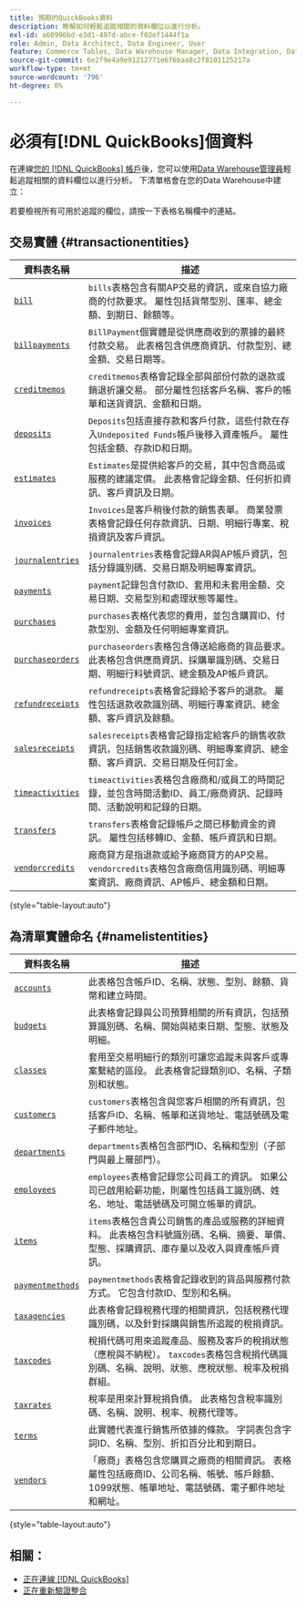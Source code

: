 ```yaml
---
title: 預期的QuickBooks資料
description: 瞭解如何輕鬆追蹤相關的資料欄位以進行分析。
exl-id: a60996bd-e3d1-497d-abce-f02ef1444f1a
role: Admin, Data Architect, Data Engineer, User
feature: Commerce Tables, Data Warehouse Manager, Data Integration, Data Import/Export
source-git-commit: 6e2f9e4a9e91212771e6f6baa8c2f8101125217a
workflow-type: tm+mt
source-wordcount: '796'
ht-degree: 0%

---
```


# 必須有[!DNL QuickBooks]個資料

在連線[您的 [!DNL QuickBooks] 帳戶](../../../data-analyst/importing-data/integrations/quickbooks.md)後，您可以使用[Data Warehouse管理員](../../../data-analyst/data-warehouse-mgr/tour-dwm.md)輕鬆追蹤相關的資料欄位以進行分析。 下清單格會在您的Data Warehouse中建立：

若要檢視所有可用於追蹤的欄位，請按一下表格名稱欄中的連結。

## 交易實體 {#transactionentities}

| **資料表名稱** | **描述** |
|-----|-----|
| [`bill`](https://developer.intuit.com/app/developer/qbo/docs/api/accounting/all-entities/Bill) | `bills`表格包含有關AP交易的資訊，或來自協力廠商的付款要求。 屬性包括貨幣型別、匯率、總金額、到期日、餘額等。 |
| [`billpayments`](https://developer.intuit.com/app/developer/qbo/docs/api/accounting/all-entities/BillPayment) | `BillPayment`個實體是從供應商收到的票據的最終付款交易。 此表格包含供應商資訊、付款型別、總金額、交易日期等。 |
| [`creditmemos`](https://developer.intuit.com/app/developer/qbo/docs/api/accounting/all-entities/CreditMemo) | `creditmemos`表格會記錄全部與部份付款的退款或銷退折讓交易。 部分屬性包括客戶名稱、客戶的帳單和送貨資訊、金額和日期。 |
| [`deposits`](https://developer.intuit.com/app/developer/qbo/docs/api/accounting/all-entities/Deposit) | `Deposits`包括直接存款和客戶付款，這些付款在存入`Undeposited Funds`帳戶後移入資產帳戶。 屬性包括金額、存款ID和日期。 |
| [`estimates`](https://developer.intuit.com/app/developer/qbo/docs/api/accounting/all-entities/Estimate) | `Estimates`是提供給客戶的交易，其中包含商品或服務的建議定價。 此表格會記錄金額、任何折扣資訊、客戶資訊及日期。 |
| [`invoices`](https://developer.intuit.com/app/developer/qbo/docs/api/accounting/all-entities/Invoice) | `Invoices`是客戶稍後付款的銷售表單。 商業發票表格會記錄任何存款資訊、日期、明細行專案、稅捐資訊及客戶資訊。 |
| [`journalentries`](https://developer.intuit.com/app/developer/qbo/docs/api/accounting/all-entities/JournalEntry) | `journalentries`表格會記錄AR與AP帳戶資訊，包括分錄識別碼、交易日期及明細專案資訊。 |
| [`payments`](https://developer.intuit.com/app/developer/qbo/docs/api/accounting/all-entities/Payment) | `payment`記錄包含付款ID、套用和未套用金額、交易日期、交易型別和處理狀態等屬性。 |
| [`purchases`](https://developer.intuit.com/app/developer/qbo/docs/api/accounting/all-entities/Purchase) | `purchases`表格代表您的費用，並包含購買ID、付款型別、金額及任何明細專案資訊。 |
| [`purchaseorders`](https://developer.intuit.com/app/developer/qbo/docs/api/accounting/all-entities/PurchaseOrder) | `purchaseorders`表格包含傳送給廠商的貨品要求。 此表格包含供應商資訊、採購單識別碼、交易日期、明細行料號資訊、總金額及AP帳戶資訊。 |
| [`refundreceipts`](https://developer.intuit.com/app/developer/qbo/docs/api/accounting/all-entities/RefundReceipt) | `refundreceipts`表格會記錄給予客戶的退款。 屬性包括退款收款識別碼、明細行專案資訊、總金額、客戶資訊及餘額。 |
| [`salesreceipts`](https://developer.intuit.com/app/developer/qbo/docs/api/accounting/all-entities/SalesReceipt) | `salesreceipts`表格會記錄指定給客戶的銷售收款資訊，包括銷售收款識別碼、明細專案資訊、總金額、客戶資訊、交易日期及任何訂金。 |
| [`timeactivities`](https://developer.intuit.com/app/developer/qbo/docs/api/accounting/all-entities/TimeActivity) | `timeactivities`表格包含廠商和/或員工的時間記錄，並包含時間活動ID、員工/廠商資訊、記錄時間、活動說明和記錄的日期。 |
| [`transfers`](https://developer.intuit.com/app/developer/qbo/docs/api/accounting/all-entities/Transfer) | `transfers`表格會記錄帳戶之間已移動資金的資訊。 屬性包括移轉ID、金額、帳戶資訊和日期。 |
| [`vendorcredits`](https://developer.intuit.com/app/developer/qbo/docs/api/accounting/all-entities/VendorCredit) | 廠商貸方是指退款或給予廠商貸方的AP交易。 `vendorcredits`表格包含廠商信用識別碼、明細專案資訊、廠商資訊、AP帳戶、總金額和日期。 |

{style="table-layout:auto"}

## 為清單實體命名 {#namelistentities}

| **資料表名稱** | **描述** |
|-----|-----|
| [`accounts`](https://developer.intuit.com/app/developer/qbo/docs/api/accounting/all-entities/Account) | 此表格包含帳戶ID、名稱、狀態、型別、餘額、貨幣和建立時間。 |
| [`budgets`](https://developer.intuit.com/app/developer/qbo/docs/api/accounting/all-entities/Budget) | 此表格會記錄與公司預算相關的所有資訊，包括預算識別碼、名稱、開始與結束日期、型態、狀態及明細。 |
| [`classes`](https://developer.intuit.com/app/developer/qbo/docs/api/accounting/all-entities/Class) | 套用至交易明細行的類別可讓您追蹤未與客戶或專案繫結的區段。 此表格會記錄類別ID、名稱、子類別和狀態。 |
| [`customers`](https://developer.intuit.com/app/developer/qbo/docs/api/accounting/all-entities/Customer) | `customers`表格包含與您客戶相關的所有資訊，包括客戶ID、名稱、帳單和送貨地址、電話號碼及電子郵件地址。 |
| [`departments`](https://developer.intuit.com/app/developer/qbo/docs/api/accounting/all-entities/Department) | `departments`表格包含部門ID、名稱和型別（子部門與最上層部門）。 |
| [`employees`](https://developer.intuit.com/app/developer/qbo/docs/api/accounting/all-entities/Employee) | `employees`表格會記錄您公司員工的資訊。 如果公司已啟用給薪功能，則屬性包括員工識別碼、姓名、地址、電話號碼及可開立帳單的資訊。 |
| [`items`](https://developer.intuit.com/app/developer/qbo/docs/api/accounting/all-entities/Item) | `items`表格包含貴公司銷售的產品或服務的詳細資料。 此表格包含料號識別碼、名稱、摘要、單價、型態、採購資訊、庫存量以及收入與資產帳戶資訊。 |
| [`paymentmethods`](https://developer.intuit.com/app/developer/qbo/docs/api/accounting/all-entities/PaymentMethod) | `paymentmethods`表格會記錄收到的貨品與服務付款方式。 它包含付款ID、型別和名稱。 |
| [`taxagencies`](https://developer.intuit.com/app/developer/qbo/docs/api/accounting/all-entities/TaxAgency) | 此表格會記錄稅務代理的相關資訊，包括稅務代理識別碼，以及針對採購與銷售所追蹤的稅捐資訊。 |
| [`taxcodes`](https://developer.intuit.com/app/developer/qbo/docs/api/accounting/all-entities/TaxCode) | 稅捐代碼可用來追蹤產品、服務及客戶的稅捐狀態（應稅與不納稅）。 `taxcodes`表格包含稅捐代碼識別碼、名稱、說明、狀態、應稅狀態、稅率及稅捐群組。 |
| [`taxrates`](https://developer.intuit.com/app/developer/qbo/docs/api/accounting/all-entities/TaxRate) | 稅率是用來計算稅捐負債。 此表格包含稅率識別碼、名稱、說明、稅率、稅務代理等。 |
| [`terms`](https://developer.intuit.com/app/developer/qbo/docs/api/accounting/all-entities/Term) | 此實體代表進行銷售所依據的條款。 字詞表包含字詞ID、名稱、型別、折扣百分比和到期日。 |
| [`vendors`](https://developer.intuit.com/app/developer/qbo/docs/api/accounting/all-entities/Vendor) | 「廠商」表格包含您購買之廠商的相關資訊。 表格屬性包括廠商ID、公司名稱、帳號、帳戶餘額、1099狀態、帳單地址、電話號碼、電子郵件地址和網址。 |

{style="table-layout:auto"}

## 相關：

* [正在連線 [!DNL QuickBooks]](../integrations/quickbooks.md)
* [正在重新驗證整合](https://experienceleague.adobe.com/docs/commerce-knowledge-base/kb/how-to/mbi-reauthenticating-integrations.html?lang=zh-Hant)
